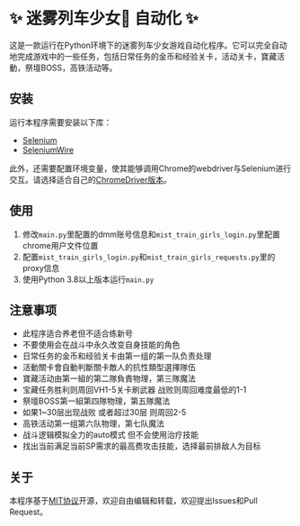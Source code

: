 
# :sparkles: 迷雾列车少女:train2: 自动化 :sparkles:

这是一款运行在Python环境下的迷雾列车少女游戏自动化程序。它可以完全自动地完成游戏中的一些任务，包括日常任务的金币和经验关卡，活动关卡，寶藏活動，祭壇BOSS，高铁活动等。

## 安装

运行本程序需要安装以下库：

- [Selenium](https://www.selenium.dev/)
- [SeleniumWire](https://selenium-wire.readthedocs.io/en/latest/)

此外，还需要配置环境变量，使其能够调用Chrome的webdriver与Selenium进行交互。请选择适合自己的[ChromeDriver版本](https://sites.google.com/a/chromium.org/chromedriver/downloads)。

## 使用

1. 修改`main.py`里配置的dmm账号信息和`mist_train_girls_login.py`里配置chrome用户文件位置
2. 配置`mist_train_girls_login.py`和`mist_train_girls_requests.py`里的proxy信息
3. 使用Python 3.8以上版本运行`main.py`

## 注意事项

- 此程序适合养老但不适合练新号
- 不要使用会在战斗中永久改变自身技能的角色
- 日常任务的金币和经验关卡由第一组的第一队负责处理
- 活動關卡會自動判斷關卡敵人的抗性類型選擇隊伍
- 寶藏活动由第一組的第二隊負責物理，第三隊魔法
- 宝藏任务胜利则周回VH1-5关卡刷武器 战败则周回难度最低的1-1
- 祭壇BOSS第一組第四隊物理，第五隊魔法
- 如果1~30层出现战败 或者超过30层 则周回2-5
- 高铁活动第一组第六队物理，第七队魔法
- 战斗逻辑模拟全力的auto模式 但不会使用治疗技能
- 找出当前满足当前SP需求的最高费攻击技能，选择最前排敌人为目标

## 关于

本程序基于[MIT协议](https://en.wikipedia.org/wiki/MIT_License)开源，欢迎自由编辑和转载，欢迎提出Issues和Pull Request。

